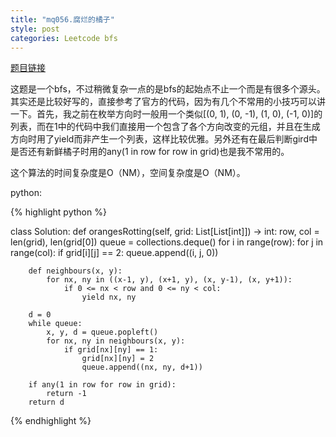 ```yaml
---
title: "mq056.腐烂的橘子"
style: post
categories: Leetcode bfs
---
```


[题目链接](https://leetcode-cn.com/problems/rotting-oranges/)

这题是一个bfs，不过稍微复杂一点的是bfs的起始点不止一个而是有很多个源头。其实还是比较好写的，直接参考了官方的代码，因为有几个不常用的小技巧可以讲一下。首先，我之前在枚举方向时一般用一个类似[(0, 1), (0, -1), (1, 0), (-1, 0)]的列表，而在1中的代码中我们直接用一个包含了各个方向改变的元组，并且在生成方向时用了yield而非产生一个列表，这样比较优雅。另外还有在最后判断gird中是否还有新鲜橘子时用的any(1 in row for row in grid)也是我不常用的。

这个算法的时间复杂度是O（NM），空间复杂度是O（NM）。

python:

{% highlight python %}

class Solution:
    def orangesRotting(self, grid: List[List[int]]) -> int:
        row, col = len(grid), len(grid[0])
        queue = collections.deque()
        for i in range(row):
            for j in range(col):
                if grid[i][j] == 2:
                    queue.append((i, j, 0))

        def neighbours(x, y):
            for nx, ny in ((x-1, y), (x+1, y), (x, y-1), (x, y+1)):
                if 0 <= nx < row and 0 <= ny < col:
                    yield nx, ny

        d = 0
        while queue:
            x, y, d = queue.popleft()
            for nx, ny in neighbours(x, y):
                if grid[nx][ny] == 1:
                    grid[nx][ny] = 2
                    queue.append((nx, ny, d+1))
        
        if any(1 in row for row in grid):
            return -1
        return d

{% endhighlight %}

